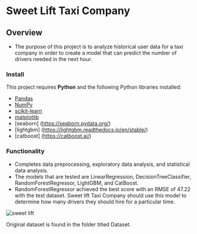# Sweet Lift Taxi Company

## Overview

* The purpose of this project is to analyze historical user data for a taxi company in order to create a model that can predict the number of drivers needed in the next hour.

### Install

This project requires **Python** and the following Python libraries installed:

- [Pandas](http://pandas.pydata.org/)
- [NumPy](http://www.numpy.org/)
- [scikit-learn](http://scikit-learn.org/stable/)
- [matplotlib](http://matplotlib.org/)
- [seaborn] (https://seaborn.pydata.org/)
- [lightgbm] (https://lightgbm.readthedocs.io/en/stable/)
- [catboost] (https://catboost.ai/)

### Functionality

* Completes data preprocessing, exploratory data analysis, and statistical data analysis.
* The models that are tested are LinearRegression, DecisionTreeClassifier, RandomForestRegressor, LightGBM, and CatBoost.
* RandomForestRegressor achieved the best score with an RMSE of 47.22 with the test dataset. Sweet lift Taxi Company should use this model to determine how many drivers they should hire for a particular time.

![sweet lift](https://github.com/Bidesh-Ghosh/Data_Projects_TripleTen/assets/152648624/2ea8e5d1-14a8-4d9d-8ce8-9527b68a67f0)

Original dataset is found in the folder titled Dataset.
